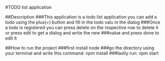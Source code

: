 #TODO list application

##Description
###This application is a todo list application you can add a todo using the plus(+) button and fill in the todo valu in the dialog
###Once a todo is registered you can press delete on the respective row to delete it or press edit to get a dialog and wrtie the new
###value and press done to edit it


##How to run the project
###first install node 
###go the directory using your terminal and write this command: npm install
###lastly run: npm start